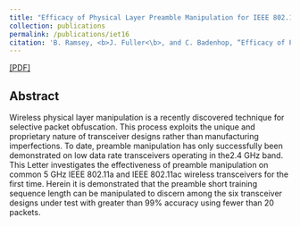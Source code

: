 ```yaml
---
title: "Efficacy of Physical Layer Preamble Manipulation for IEEE 802.11 a/acs"
collection: publications
permalink: /publications/iet16
citation: 'B. Ramsey, <b>J. Fuller<\b>, and C. Badenhop, “Efficacy of Physical Layer Preamble Manipulation for IEEE 802.11 a/ac,” s, <i>IEEE Electronic Letters</i>52(8), pp 669-671, 2016.'
---
```

[[PDF]](https://fullerj.github.io/files/iet16.pdf)


## Abstract
Wireless physical layer manipulation is a recently discovered technique for selective packet obfuscation. This process exploits the unique and proprietary nature of transceiver designs rather than manufacturing imperfections. To date, preamble manipulation has only successfully been demonstrated on low data rate transceivers operating in the2.4 GHz band. This Letter investigates the effectiveness of preamble manipulation on common 5 GHz IEEE 802.11a and IEEE 802.11ac wireless transceivers for the first time. Herein it is demonstrated that the preamble short training sequence length can be manipulated to discern among the six transceiver designs under test with greater than 99% accuracy using fewer than 20 packets.
